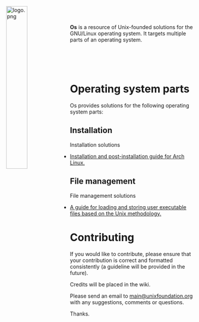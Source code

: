 
<img src='https://raw.githubusercontent.com/unixfoundation/os/images/logo.png' width='33.5%' align='left' alt='logo.png'>
<br><br>

**Os** is a resource of Unix-founded solutions for the GNU/Linux operating system. It targets multiple parts of an operating system.
<br><br><br><br><br>

# Operating system parts

Os provides solutions for the following operating system parts:

## Installation

Installation solutions

* [Installation and post-installation guide for Arch Linux.](installation/arch-linux-installation-guide.txt)

## File management

File management solutions

* [A guide for loading and storing user executable files based on the Unix methodology.](file_management/loading-and-storing-user-executables.txt)

# Contributing

If you would like to contribute, please ensure that your contribution is correct and formatted consistently (a guideline will be provided in the future).

Credits will be placed in the wiki.

Please send an email to main@unixfoundation.org with any suggestions, comments or questions.

Thanks.
